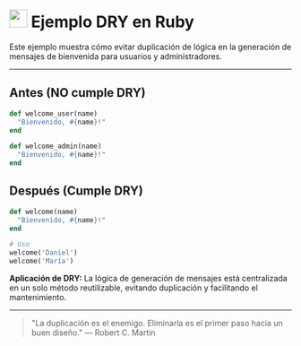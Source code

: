 # <img src="https://cdn.jsdelivr.net/gh/devicons/devicon/icons/ruby/ruby-original.svg" width="32"/> Ejemplo DRY en Ruby

Este ejemplo muestra cómo evitar duplicación de lógica en la generación de mensajes de bienvenida para usuarios y administradores.

---

## Antes (NO cumple DRY)
```ruby
def welcome_user(name)
  "Bienvenido, #{name}!"
end

def welcome_admin(name)
  "Bienvenido, #{name}!"
end
```

## Después (Cumple DRY)
```ruby
def welcome(name)
  "Bienvenido, #{name}!"
end

# Uso
welcome('Daniel')
welcome('María')
```

**Aplicación de DRY:**
La lógica de generación de mensajes está centralizada en un solo método reutilizable, evitando duplicación y facilitando el mantenimiento.

---

> "La duplicación es el enemigo. Eliminarla es el primer paso hacia un buen diseño." — Robert C. Martin
